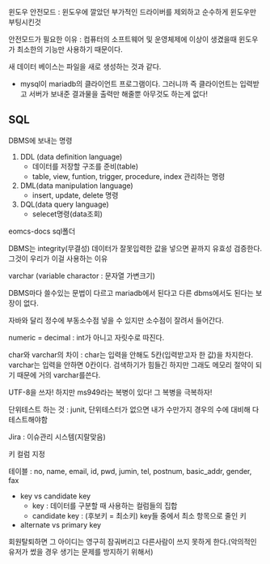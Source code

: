 윈도우 안전모드 : 윈도우에 깔았던 부가적인 드라이버를 제외하고 순수하게 윈도우만 부팅시킨것

안전모드가 필요한 이유 : 컴퓨터의 소프트웨어 및 운영체제에 이상이 생겼을때 윈도우가 최소한의 기능만 사용하기 때문이다.

새 데이터 베이스는 파일을 새로 생성하는 것과 같다.

- mysql이 mariadb의 클라이언트 프로그램이다. 그러니까 즉 클라이언트는 입력받고 서버가 보내준 결과물을 출력만 해줄뿐 아무것도 하는게 없다!



## SQL

DBMS에 보내는 명령

1. DDL (data definition language)
   - 데이터를 저장할 구조를 준비(table)
   - table, view, funtion, trigger, procedure, index 관리하는 명령
2. DML(data manipulation language)
   - insert, update, delete 명령
3. DQL(data query language)
   - selecet명령(data조회)



eomcs-docs sql폴더

DBMS는 integrity(무결성) 데이터가 잘못입력한 값을 넣으면 끝까지 유효성 검증한다. 그것이 우리가 이걸 사용하는 이유

varchar (variable charactor : 문자열 가변크기)

DBMS마다 쓸수있는 문법이 다르고 mariadb에서 된다고 다른 dbms에서도 된다는 보장이 없다.

자바와 달리 정수에 부동소수점 넣을 수 있지만 소수점이 잘려서 들어간다.

numeric = decimal : int가 아니고 자릿수로 따진다.

char와 varchar의 차이 : char는 입력을 안해도 5칸(입력받고자 한 값)을 차지한다. varchar는 입력을 안하면 0칸이다. 검색하기가 힘들긴 하지만 그래도 메모리 절약이 되기 때문에 거의 varchar를쓴다.

UTF-8을 쓰자! 하지만 ms949라는 복병이 있다! 그 복병을 극복하자!

단위테스트 하는 것 : junit, 단위테스터가 없으면 내가 수만가지 경우의 수에 대비해 다 테스트해야함

Jira : 이슈관리 시스템(지랄맞음) 



키 컬럼 지정

테이블 : no, name, email, id, pwd, jumin, tel, postnum, basic_addr, gender, fax



- key vs candidate key 
  - key : 데이터를 구분할 때 사용하는 컬럼들의 집합
  - candidate key : (후보키 = 최소키) key들 중에서 최소 항목으로 줄인 키
- alternate vs primary key



회원탈퇴하면 그 아이디는 영구히 잠궈버리고 다른사람이 쓰지 못하게 한다.(악의적인 유저가 썼을 경우 생기는 문제를 방지하기 위해서)